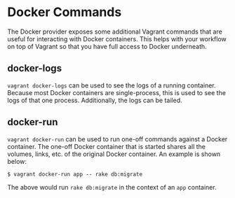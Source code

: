 
# Docker Commands

The Docker provider exposes some additional Vagrant commands that are useful for interacting with Docker containers. This helps with your workflow on top of Vagrant so that you have full access to Docker underneath.

## docker-logs

`vagrant docker-logs` can be used to see the logs of a running container. Because most Docker containers are single-process, this is used to see the logs of that one process. Additionally, the logs can be tailed.

## docker-run

`vagrant docker-run` can be used to run one-off commands against a Docker container. The one-off Docker container that is started shares all the volumes, links, etc. of the original Docker container. An example is shown below:
```
$ vagrant docker-run app -- rake db:migrate
```
The above would run `rake db:migrate` in the context of an `app` container.
